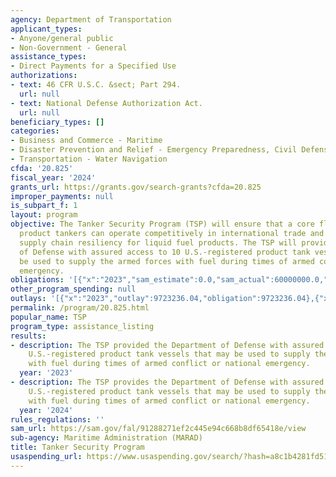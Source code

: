 ```yaml
---
agency: Department of Transportation
applicant_types:
- Anyone/general public
- Non-Government - General
assistance_types:
- Direct Payments for a Specified Use
authorizations:
- text: 46 CFR U.S.C. &sect; Part 294.
  url: null
- text: National Defense Authorization Act.
  url: null
beneficiary_types: []
categories:
- Business and Commerce - Maritime
- Disaster Prevention and Relief - Emergency Preparedness, Civil Defense
- Transportation - Water Navigation
cfda: '20.825'
fiscal_year: '2024'
grants_url: https://grants.gov/search-grants?cfda=20.825
improper_payments: null
is_subpart_f: 1
layout: program
objective: The Tanker Security Program (TSP) will ensure that a core fleet of U.S.-based
  product tankers can operate competitively in international trade and enhance U.S.
  supply chain resiliency for liquid fuel products. The TSP will provide the Department
  of Defense with assured access to 10 U.S.-registered product tank vessels that may
  be used to supply the armed forces with fuel during times of armed conflict or national
  emergency.
obligations: '[{"x":"2023","sam_estimate":0.0,"sam_actual":60000000.0,"usa_spending_actual":60000000.0},{"x":"2024","sam_estimate":0.0,"sam_actual":9700000.0,"usa_spending_actual":9723236.04},{"x":"2025","sam_estimate":0.0,"sam_actual":60000000.0,"usa_spending_actual":30983987.0}]'
other_program_spending: null
outlays: '[{"x":"2023","outlay":9723236.04,"obligation":9723236.04},{"x":"2024","outlay":51703302.76,"obligation":54000000.0},{"x":"2025","outlay":22500000.0,"obligation":36983987.0}]'
permalink: /program/20.825.html
popular_name: TSP
program_type: assistance_listing
results:
- description: The TSP provided the Department of Defense with assured access to 10
    U.S.-registered product tank vessels that may be used to supply the armed forces
    with fuel during times of armed conflict or national emergency.
  year: '2023'
- description: The TSP provides the Department of Defense with assured access to 10
    U.S.-registered product tank vessels that may be used to supply the armed forces
    with fuel during times of armed conflict or national emergency.
  year: '2024'
rules_regulations: ''
sam_url: https://sam.gov/fal/91288271ef2c445e94c668b8df65418e/view
sub-agency: Maritime Administration (MARAD)
title: Tanker Security Program
usaspending_url: https://www.usaspending.gov/search/?hash=a8c1b4281fd518318398e70f1da3ee02
---
```

